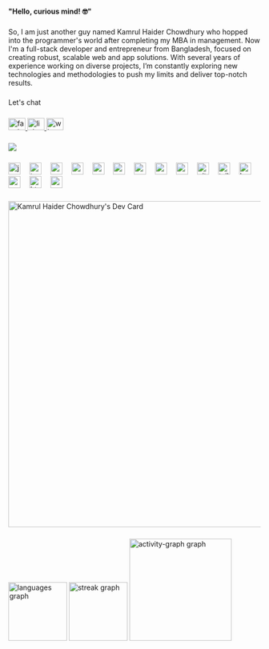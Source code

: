 <h4 align="left">"Hello, curious mind! 🤓"</h4>

###

<p align="left">So, I am just another guy named Kamrul Haider Chowdhury who hopped into the programmer's world after completing my MBA in management. Now I'm a full-stack developer and entrepreneur from Bangladesh, focused on creating robust, scalable web and app solutions. With several years of experience working on diverse projects, I’m constantly exploring new technologies and methodologies to push my limits and deliver top-notch results.</p>

###

<p align="left">Let's chat</p>

###
<div align="left">
  <a href="https://www.facebook.com/kamrulhaider001" target="_blank">
    <img src="https://raw.githubusercontent.com/maurodesouza/profile-readme-generator/master/src/assets/icons/social/facebook/default.svg" width="34" height="24" alt="facebook logo"  />
  </a>
  <a href="https://www.linkedin.com/in/kamrulhaider/" target="_blank">
    <img src="https://raw.githubusercontent.com/maurodesouza/profile-readme-generator/master/src/assets/icons/social/linkedin/default.svg" width="34" height="24" alt="linkedin logo"  />
  </a>
  <a href="https://wa.me/+8801675654439" target="_blank">
    <img src="https://raw.githubusercontent.com/maurodesouza/profile-readme-generator/master/src/assets/icons/social/whatsapp/default.svg" width="34" height="24" alt="whatsapp logo"  />
  </a>
</div>

###

<div align="left">
  <img src="https://visitor-badge.laobi.icu/badge?page_id=kamrulhaider.kamrulhaider&left_color=grey&right_color=darkkhaki"  />
</div>

###

<div align="left">
  <img src="https://skillicons.dev/icons?i=js" height="24" alt="javascript logo"  />
  <img width="10" />
  <img src="https://skillicons.dev/icons?i=ts" height="24" alt="typescript logo"  />
  <img width="10" />
  <img src="https://skillicons.dev/icons?i=react" height="24" alt="react logo"  />
  <img width="10" />
  <img src="https://skillicons.dev/icons?i=nodejs" height="24" alt="nodejs logo"  />
  <img width="10" />
  <img src="https://skillicons.dev/icons?i=express" height="24" alt="express logo"  />
  <img width="10" />
  <img src="https://skillicons.dev/icons?i=mongodb" height="24" alt="mongodb logo"  />
  <img width="10" />
  <img src="https://skillicons.dev/icons?i=nextjs" height="24" alt="nextjs logo"  />
  <img width="10" />
  <img src="https://skillicons.dev/icons?i=svelte" height="24" alt="svelte logo"  />
  <img width="10" />
  <img src="https://skillicons.dev/icons?i=py" height="24" alt="python logo"  />
  <img width="10" />
  <img src="https://skillicons.dev/icons?i=git" height="24" alt="git logo"  />
  <img width="10" />
  <img src="https://skillicons.dev/icons?i=tailwind" height="24" alt="tailwindcss logo"  />
  <img width="10" />
  <img src="https://skillicons.dev/icons?i=bootstrap" height="24" alt="bootstrap logo"  />
  <img width="10" />
  <img src="https://skillicons.dev/icons?i=materialui" height="24" alt="materialui logo"  />
  <img width="10" />
  <img src="https://skillicons.dev/icons?i=html" height="24" alt="html5 logo"  />
  <img width="10" />
  <img src="https://skillicons.dev/icons?i=css" height="24" alt="css3 logo"  />
</div>

###

<a href="https://app.daily.dev/kamrulhaider"><img src="https://api.daily.dev/devcards/v2/cZT67K6Fu9kbEAfosz4Oc.png?type=wide&r=kay" width="652" alt="Kamrul Haider Chowdhury's Dev Card"/></a>

###

<div align="left">
  <img src="https://github-readme-stats.vercel.app/api/top-langs?username=kamrulhaider&locale=en&hide_title=true&layout=compact&card_width=320&langs_count=5&theme=monokai&hide_border=true&order=2" height="117" alt="languages graph"  />
  <img src="https://streak-stats.demolab.com?user=kamrulhaider&locale=en&mode=daily&theme=gruvbox&hide_border=true&border_radius=5&order=3" height="117" alt="streak graph"  />
  <img src="https://github-readme-activity-graph.vercel.app/graph?username=kamrulhaider&radius=5&theme=monokai&area=true&order=5&hide_border=true&hide_title=false" height="204" alt="activity-graph graph"  />
</div>

###
